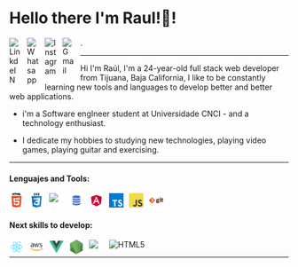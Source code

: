 # Hello there I'm Raul!👋!

<a target="_blank" href="https://www.linkedin.com/in/raul-leonardo-lopez-lizarraga-087b34202/">
  <img align="left" alt="LinkdeIN" width="22px" style="padding-right:10px"
  src="https://cdn.jsdelivr.net/npm/simple-icons@v3/icons/linkedin.svg" />
</a>

<a target="_blank" href="https://api.whatsapp.com/send?phone=6677860470">
  <img align="left" alt="Whatsapp" width="22px" style="padding-right:10px"
  src="https://cdn.jsdelivr.net/npm/simple-icons@v3/icons/whatsapp.svg" />
</a>

<a target="_blank" href="https://www.instagram.com/ravllizarraga/">
  <img align="left" alt="Instagram" width="22px" style="padding-right:10px"
  src="https://cdn.jsdelivr.net/npm/simple-icons@v3/icons/instagram.svg" />
</a>

<a target="_blank"  href="mailto:raul.leonardo.lopez96@gmail.com">
  <img align="left" alt="Gmail" width="22px" style="padding-right:10px"
   src="https://cdn.jsdelivr.net/npm/simple-icons@v3/icons/gmail.svg" />
</a>.


----
Hi I'm Raúl, I'm a 24-year-old full stack web developer from Tijuana, Baja California, I like to be constantly learning new tools and languages to develop better and better web applications.

-  i'm a Software engIneer student at Universidade CNCI - and a technology enthusiast.

- I dedicate my hobbies to studying new technologies, playing video games, playing guitar and exercising.

---
#### Lenguajes and Tools:

<img align="left" style="padding-right:10px" width="26px"
src="https://raw.githubusercontent.com/github/explore/80688e429a7d4ef2fca1e82350fe8e3517d3494d/topics/html/html.png" />

<img align="left" style="padding-right:10px" width="26px"
src="https://raw.githubusercontent.com/github/explore/80688e429a7d4ef2fca1e82350fe8e3517d3494d/topics/css/css.png" />

<img align="left" style="padding-right:10px" width="26px"
src="https://simpleicons.org/icons/csharp.svg"/>

<img align="left" style="padding-right:10px" width="26px"
src="https://raw.githubusercontent.com/github/explore/80688e429a7d4ef2fca1e82350fe8e3517d3494d/topics/sql/sql.png" />

<img align="left" style="padding-right:10px" width="26px"
src="https://raw.githubusercontent.com/github/explore/80688e429a7d4ef2fca1e82350fe8e3517d3494d/topics/angular/angular.png" />

<img align="left" style="padding-right:10px"  width="26px"
src="https://raw.githubusercontent.com/github/explore/80688e429a7d4ef2fca1e82350fe8e3517d3494d/topics/typescript/typescript.png" />

<img align="left" style="padding-right:10px"  width="26px"
src="https://raw.githubusercontent.com/github/explore/80688e429a7d4ef2fca1e82350fe8e3517d3494d/topics/javascript/javascript.png" />

<img aling="left" style="padding-right:10px"  width="26px"
src="https://raw.githubusercontent.com/github/explore/80688e429a7d4ef2fca1e82350fe8e3517d3494d/topics/git/git.png" />

</div>

#### Next skills to develop:

<img align="left" style="padding-right:10px" width="26px"
src="https://raw.githubusercontent.com/github/explore/80688e429a7d4ef2fca1e82350fe8e3517d3494d/topics/react/react.png" />

<img align="left" style="padding-right:10px" width="26px"
src="https://raw.githubusercontent.com/github/explore/80688e429a7d4ef2fca1e82350fe8e3517d3494d/topics/aws/aws.png" />

<img  align="left" style="padding-right:10px"  width="26px"
src="https://raw.githubusercontent.com/github/explore/80688e429a7d4ef2fca1e82350fe8e3517d3494d/topics/vue/vue.png" />


<img align="left" style="padding-right:10px"  width="26px"
src="https://raw.githubusercontent.com/github/explore/80688e429a7d4ef2fca1e82350fe8e3517d3494d/topics/nodejs/nodejs.png" />

<img align="left" style="padding-right:10px"  width="26px"
src="https://simpleicons.org/icons/socket-dot-io.svg" />
</div>

<img aling="left" alt="HTML5" width="26px"
src="https://simpleicons.org/icons/reactivex.svg" />

---
